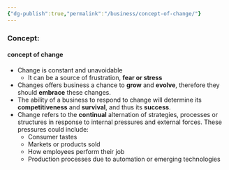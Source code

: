 ```yaml
---
{"dg-publish":true,"permalink":"/business/concept-of-change/"}
---
```


### Concept:
#### concept of change
- Change is constant and unavoidable
	- It can be a source of frustration, **fear or stress**
- Changes offers business a chance to **grow** and **evolve**, therefore they should **embrace** these changes.
- The ability of a business to respond to change will determine its **competitiveness** and **survival**, and thus its **success**.
- Change refers to the **continual** alternation of strategies, processes or structures in response to internal pressures and external forces. These pressures could include:
	- Consumer tastes
	- Markets or products sold
	- How employees perform their job
	- Production processes due to automation or emerging technologies